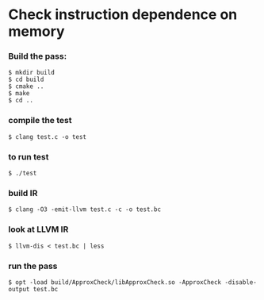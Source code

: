 # Check instruction dependence on memory


### Build the pass:

    $ mkdir build
    $ cd build
    $ cmake ..
    $ make
    $ cd ..

### compile the test
    $ clang test.c -o test

### to run test
    $ ./test

### build IR
    $ clang -O3 -emit-llvm test.c -c -o test.bc

### look at LLVM IR
    $ llvm-dis < test.bc | less

### run the pass
    $ opt -load build/ApproxCheck/libApproxCheck.so -ApproxCheck -disable-output test.bc
